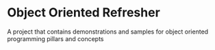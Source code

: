 # Object Oriented Refresher
A project that contains demonstrations and samples for object oriented programming pillars and concepts

